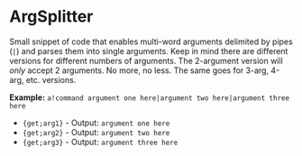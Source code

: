 # ArgSplitter
Small snippet of code that enables multi-word arguments delimited by pipes (`|`) and parses them into single arguments. Keep in mind there are different versions for different numbers of arguments. The 2-argument version will *only* accept 2 arguments. No more, no less. The same goes for 3-arg, 4-arg, etc. versions.

**Example:** `a!command argument one here|argument two here|argument three here`
* `{get;arg1}` - Output: `argument one here`
* `{get;arg2}` - Output: `argument two here`
* `{get;arg3}` - Output: `argument three here`
